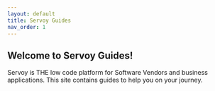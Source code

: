 ```yaml
---
layout: default
title: Servoy Guides
nav_order: 1
---
```

## Welcome to Servoy Guides!
Servoy is THE low code platform for Software Vendors and business applications. This site contains guides to help you on your journey. 


